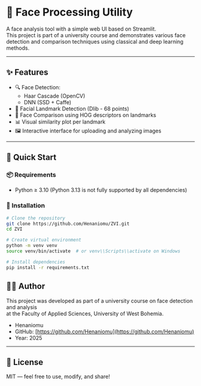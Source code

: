 # 🧠 Face Processing Utility

A face analysis tool with a simple web UI based on Streamlit.  
This project is part of a university course and demonstrates various face detection and comparison techniques using classical and deep learning methods.

---

## ✨ Features

- 🔍 Face Detection:
  - Haar Cascade (OpenCV)
  - DNN (SSD + Caffe)
- 📌 Facial Landmark Detection (Dlib - 68 points)
- 🧬 Face Comparison using HOG descriptors on landmarks
- 📊 Visual similarity plot per landmark
- 🖼️ Interactive interface for uploading and analyzing images

---

## 🚀 Quick Start

### 📦 Requirements

- Python ≥ 3.10 (Python 3.13 is not fully supported by all dependencies)

### 🔧 Installation

```bash
# Clone the repository
git clone https://github.com/Henaniomu/ZVI.git
cd ZVI

# Create virtual environment
python -m venv venv
source venv/bin/activate  # or venv\\Scripts\\activate on Windows

# Install dependencies
pip install -r requirements.txt

```

## 👨‍💻 Author

This project was developed as part of a university course on face detection and analysis  
at the Faculty of Applied Sciences, University of West Bohemia.
- Henaniomu
- GitHub: [https://github.com/Henaniomu](https://github.com/Henaniomu)
- Year: 2025

---

## 📄 License

MIT — feel free to use, modify, and share!
